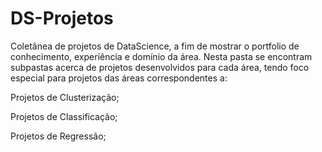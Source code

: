 # DS-Projetos
Coletânea de projetos de DataScience, a fim de mostrar o portfolio de conhecimento, experiência e domínio da área.
Nesta pasta se encontram subpastas acerca de projetos desenvolvidos para cada área, tendo foco especial para projetos das áreas correspondentes a:

Projetos de Clusterização;

Projetos de Classificação;

Projetos de Regressão;
